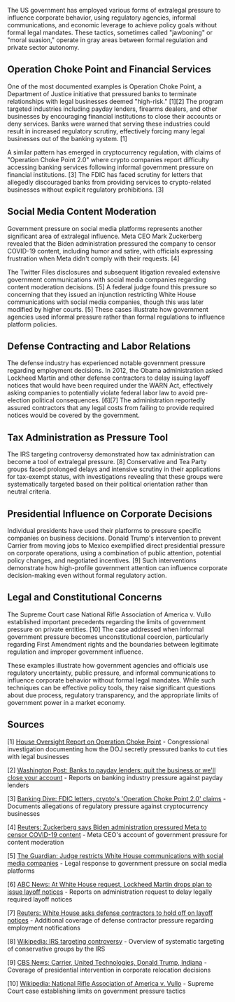 The US government has employed various forms of extralegal pressure to influence corporate behavior, using regulatory agencies, informal communications, and economic leverage to achieve policy goals without formal legal mandates. These tactics, sometimes called "jawboning" or "moral suasion," operate in gray areas between formal regulation and private sector autonomy.

## Operation Choke Point and Financial Services

One of the most documented examples is Operation Choke Point, a Department of Justice initiative that pressured banks to terminate relationships with legal businesses deemed "high-risk." [1][2] The program targeted industries including payday lenders, firearms dealers, and other businesses by encouraging financial institutions to close their accounts or deny services. Banks were warned that serving these industries could result in increased regulatory scrutiny, effectively forcing many legal businesses out of the banking system. [1]

A similar pattern has emerged in cryptocurrency regulation, with claims of "Operation Choke Point 2.0" where crypto companies report difficulty accessing banking services following informal government pressure on financial institutions. [3] The FDIC has faced scrutiny for letters that allegedly discouraged banks from providing services to crypto-related businesses without explicit regulatory prohibitions. [3]

## Social Media Content Moderation

Government pressure on social media platforms represents another significant area of extralegal influence. Meta CEO Mark Zuckerberg revealed that the Biden administration pressured the company to censor COVID-19 content, including humor and satire, with officials expressing frustration when Meta didn't comply with their requests. [4] 

The Twitter Files disclosures and subsequent litigation revealed extensive government communications with social media companies regarding content moderation decisions. [5] A federal judge found this pressure so concerning that they issued an injunction restricting White House communications with social media companies, though this was later modified by higher courts. [5] These cases illustrate how government agencies used informal pressure rather than formal regulations to influence platform policies.

## Defense Contracting and Labor Relations

The defense industry has experienced notable government pressure regarding employment decisions. In 2012, the Obama administration asked Lockheed Martin and other defense contractors to delay issuing layoff notices that would have been required under the WARN Act, effectively asking companies to potentially violate federal labor law to avoid pre-election political consequences. [6][7] The administration reportedly assured contractors that any legal costs from failing to provide required notices would be covered by the government.

## Tax Administration as Pressure Tool

The IRS targeting controversy demonstrated how tax administration can become a tool of extralegal pressure. [8] Conservative and Tea Party groups faced prolonged delays and intensive scrutiny in their applications for tax-exempt status, with investigations revealing that these groups were systematically targeted based on their political orientation rather than neutral criteria.

## Presidential Influence on Corporate Decisions

Individual presidents have used their platforms to pressure specific companies on business decisions. Donald Trump's intervention to prevent Carrier from moving jobs to Mexico exemplified direct presidential pressure on corporate operations, using a combination of public attention, potential policy changes, and negotiated incentives. [9] Such interventions demonstrate how high-profile government attention can influence corporate decision-making even without formal regulatory action.

## Legal and Constitutional Concerns

The Supreme Court case National Rifle Association of America v. Vullo established important precedents regarding the limits of government pressure on private entities. [10] The case addressed when informal government pressure becomes unconstitutional coercion, particularly regarding First Amendment rights and the boundaries between legitimate regulation and improper government influence.

These examples illustrate how government agencies and officials use regulatory uncertainty, public pressure, and informal communications to influence corporate behavior without formal legal mandates. While such techniques can be effective policy tools, they raise significant questions about due process, regulatory transparency, and the appropriate limits of government power in a market economy.

## Sources

[1] [House Oversight Report on Operation Choke Point](https://oversight.house.gov/report/report-dojs-operation-choke-point-secretly-pressured-banks-cut-ties-legal-business/) - Congressional investigation documenting how the DOJ secretly pressured banks to cut ties with legal businesses

[2] [Washington Post: Banks to payday lenders: quit the business or we'll close your account](https://www.washingtonpost.com/business/economy/banks-to-payday-lenders-quit-the-business-or-well-close-your-account/2014/04/11/afd34976-c0c6-11e3-bcec-b71ee10e9bc3_story.html) - Reports on banking industry pressure against payday lenders

[3] [Banking Dive: FDIC letters, crypto's 'Operation Choke Point 2.0' claims](https://www.bankingdive.com/news/fdic-letters-cryptos-operation-chokepoint-2-0-claims-coinbase/735309/) - Documents allegations of regulatory pressure against cryptocurrency businesses

[4] [Reuters: Zuckerberg says Biden administration pressured Meta to censor COVID-19 content](https://www.reuters.com/technology/zuckerberg-says-biden-administration-pressured-meta-censor-covid-19-content-2024-08-27/) - Meta CEO's account of government pressure for content moderation

[5] [The Guardian: Judge restricts White House communications with social media companies](https://www.theguardian.com/us-news/2023/jul/04/judge-restricts-white-house-communications-with-social-media-companies) - Legal response to government pressure on social media platforms

[6] [ABC News: At White House request, Lockheed Martin drops plan to issue layoff notices](https://abcnews.go.com/blogs/politics/2012/10/at-white-house-request-lockheed-martin-drops-plan-to-issue-layoff-notices) - Reports on administration request to delay legally required layoff notices

[7] [Reuters: White House asks defense contractors to hold off on layoff notices](https://www.reuters.com/article/2012/08/08/us-usa-defense-cuts-idUSBRE8771KO20120808/) - Additional coverage of defense contractor pressure regarding employment notifications

[8] [Wikipedia: IRS targeting controversy](https://en.wikipedia.org/wiki/IRS_targeting_controversy) - Overview of systematic targeting of conservative groups by the IRS

[9] [CBS News: Carrier, United Technologies, Donald Trump, Indiana](https://www.cbsnews.com/news/carrier-united-technologies-donald-trump-indiana/) - Coverage of presidential intervention in corporate relocation decisions

[10] [Wikipedia: National Rifle Association of America v. Vullo](https://en.wikipedia.org/wiki/National_Rifle_Association_of_America_v._Vullo) - Supreme Court case establishing limits on government pressure tactics